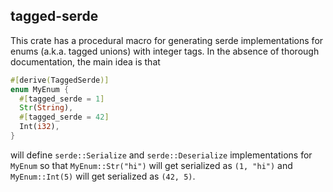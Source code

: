 ## tagged-serde

This crate has a procedural macro for generating serde implementations for enums (a.k.a. tagged unions)
with integer tags. In the absence of thorough documentation, the main idea is that

```rust
#[derive(TaggedSerde)]
enum MyEnum {
  #[tagged_serde = 1]
  Str(String),
  #[tagged_serde = 42]
  Int(i32),
}
```

will define `serde::Serialize` and `serde::Deserialize` implementations for `MyEnum` so that
`MyEnum::Str("hi")` will get serialized as `(1, "hi")` and `MyEnum::Int(5)` will get
serialized as `(42, 5)`.
